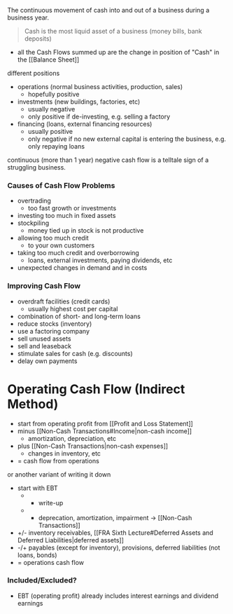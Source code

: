 The continuous movement of cash into and out of a business during a business year.

> Cash is the most liquid asset of a business (money bills, bank deposits)

- all the Cash Flows summed up are the change in position of "Cash" in the [[Balance Sheet]]

different positions
- operations (normal business activities, production, sales)
	- hopefully positive
- investments (new buildings, factories, etc)
	- usually negative
	- only positive if de-investing, e.g. selling a factory
- financing (loans, external financing resources)
	- usually positive
	- only negative if no new external capital is entering the business, e.g. only repaying loans

continuous (more than 1 year) negative cash flow is a telltale sign of a struggling business.
### Causes of Cash Flow Problems
- overtrading
	- too fast growth or investments
- investing too much in fixed assets
- stockpiling
	- money tied up in stock is not productive
- allowing too much credit 
	- to your own customers 
- taking too much credit and overborrowing 
	- loans, external investments, paying dividends, etc
- unexpected changes in demand and in costs
### Improving Cash Flow
- overdraft facilities (credit cards)
	- usually highest cost per capital
- combination of short- and long-term loans
- reduce stocks (inventory)
- use a factoring company
- sell unused assets
- sell and leaseback
- stimulate sales for cash (e.g. discounts)
- delay own payments

# Operating Cash Flow (Indirect Method)

- start from operating profit from [[Profit and Loss Statement]] 
- minus [[Non-Cash Transactions#Income|non-cash income]] 
	- amortization, depreciation, etc
- plus [[Non-Cash Transactions|non-cash expenses]]
	- changes in inventory, etc
- = cash flow from operations

or another variant of writing it down

- start with EBT
	- - write-up
	- + deprecation, amortization, impairment -> [[Non-Cash Transactions]]
- +/- inventory receivables, [[FRA Sixth Lecture#Deferred Assets and Deferred Liabilities|deferred assets]]
- -/+ payables (except for inventory), provisions, deferred liabilities (not loans, bonds)
- = operations cash flow

### Included/Excluded?
- EBT (operating profit) already includes interest earnings and dividend earnings
